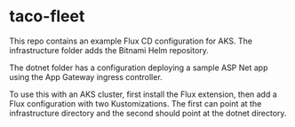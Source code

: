 # taco-fleet

This repo contains an example Flux CD configuration for AKS. The infrastructure folder adds the Bitnami Helm repository.  

The dotnet folder has a configuration deploying a sample ASP Net app using the App Gateway ingress controller.

To use this with an AKS cluster, first install the Flux extension, then add a Flux configuration with two Kustomizations. The first can point at the infrastructure directory and the second should point at the dotnet directory.
